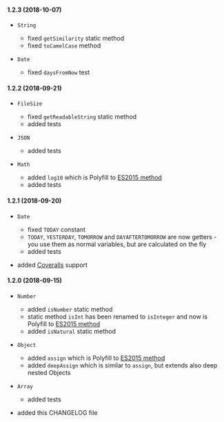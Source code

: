 #### 1.2.3 (2018-10-07)

* `String`

  * fixed `getSimilarity` static method
  * fixed `toCamelCase` method

* `Date`

  * fixed `daysFromNow` test


#### 1.2.2 (2018-09-21)

* `FileSize`

  * fixed `getReadableString` static method
  * added tests

* `JSON`

  * added tests

* `Math`

  * added `log10` which is Polyfill to
    [ES2015 method](https://www.ecma-international.org/ecma-262/6.0/#sec-math.log10)
  * added tests


#### 1.2.1 (2018-09-20)

* `Date`

  * fixed `TODAY` constant
  * `TODAY`, `YESTERDAY`, `TOMORROW` and `DAYAFTERTOMORROW` are now getters - you use them as normal variables, but
    are calculated on the fly
  * added tests

* added [Coveralls](https://coveralls.io/github/bitbar/finka-js?branch=master) support


#### 1.2.0 (2018-09-15)

* `Number`

  * added `isNumber` static method
  * static method `isInt` has been renamed to `isInteger` and now is Polyfill to
    [ES2015 method](https://www.ecma-international.org/ecma-262/6.0/#sec-isinteger)
  * added `isNatural` static method

* `Object`

  * added `assign` which is Polyfill to
    [ES2015 method](https://www.ecma-international.org/ecma-262/6.0/#sec-object.assign)
  * added `deepAssign` which is similar to `assign`, but extends also deep nested Objects

* `Array`

  * added tests

* added this CHANGELOG file
